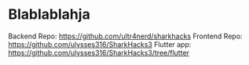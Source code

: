 # Blablablahja

Backend Repo: https://github.com/ultr4nerd/sharkhacks
Frontend Repo: https://github.com/ulysses316/SharkHacks3
Flutter app: https://github.com/ulysses316/SharkHacks3/tree/flutter